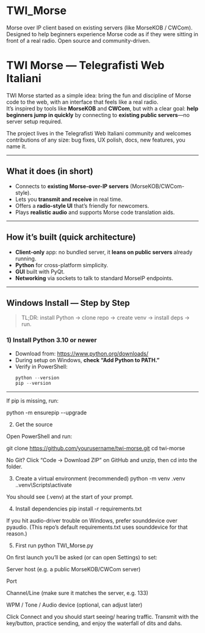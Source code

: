 # TWI_Morse
Morse over IP client based on existing servers (like MorseKOB / CWCom). Designed to help beginners experience Morse code as if they were sitting in front of a real radio. Open source and community-driven.
# TWI Morse — Telegrafisti Web Italiani

TWI Morse started as a simple idea: bring the fun and discipline of Morse code to the web, with an interface that feels like a real radio.  
It’s inspired by tools like **MorseKOB** and **CWCom**, but with a clear goal: **help beginners jump in quickly** by connecting to **existing public servers**—no server setup required.

The project lives in the Telegrafisti Web Italiani community and welcomes contributions of any size: bug fixes, UX polish, docs, new features, you name it.

---

## What it does (in short)

- Connects to **existing Morse-over-IP servers** (MorseKOB/CWCom-style).
- Lets you **transmit and receive** in real time.
- Offers a **radio-style UI** that’s friendly for newcomers.
- Plays **realistic audio** and supports Morse code translation aids.

---

## How it’s built (quick architecture)

- **Client-only** app: no bundled server, it **leans on public servers** already running.
- **Python** for cross-platform simplicity.
- **GUI** built with PyQt.
- **Networking** via sockets to talk to standard MorseIP endpoints.

---

## Windows Install — Step by Step

> TL;DR: install Python → clone repo → create venv → install deps → run.

### 1) Install Python 3.10 or newer
- Download from: https://www.python.org/downloads/
- During setup on Windows, **check “Add Python to PATH.”**
- Verify in PowerShell:
  ```powershell
  python --version
  pip --version
------------------------------

If pip is missing, run:

python -m ensurepip --upgrade

2) Get the source

Open PowerShell and run:

git clone https://github.com/yourusername/twi-morse.git
cd twi-morse


No Git? Click “Code → Download ZIP” on GitHub and unzip, then cd into the folder.

3) Create a virtual environment (recommended)
python -m venv .venv
.\.venv\Scripts\activate


You should see (.venv) at the start of your prompt.

4) Install dependencies
pip install -r requirements.txt


If you hit audio-driver trouble on Windows, prefer sounddevice over pyaudio.
(This repo’s default requirements.txt uses sounddevice for that reason.)

5) First run
python TWI_Morse.py


On first launch you’ll be asked (or can open Settings) to set:

Server host (e.g. a public MorseKOB/CWCom server)

Port

Channel/Line (make sure it matches the server, e.g. 133)

WPM / Tone / Audio device (optional, can adjust later)

Click Connect and you should start seeing/ hearing traffic.
Transmit with the key/button, practice sending, and enjoy the waterfall of dits and dahs.
